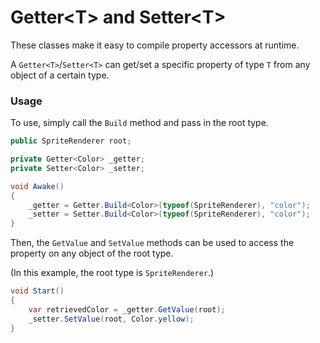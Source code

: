 # Getter\<T\> and Setter\<T\>

These classes make it easy to compile property accessors at runtime. 

A `Getter<T>`/`Setter<T>` can get/set a specific property of type `T` from any object of a certain type.

### Usage

To use, simply call the `Build` method and pass in the root type.

```cs
public SpriteRenderer root;

private Getter<Color> _getter;
private Setter<Color> _setter;

void Awake()
{
	_getter = Getter.Build<Color>(typeof(SpriteRenderer), "color");
	_setter = Setter.Build<Color>(typeof(SpriteRenderer), "color");
}
```

Then, the `GetValue` and `SetValue` methods can be used to access the property on any object of the root type. 

(In this example, the root type is `SpriteRenderer`.)

```cs
void Start()
{
	var retrievedColor = _getter.GetValue(root);
	_setter.SetValue(root, Color.yellow);
}
```